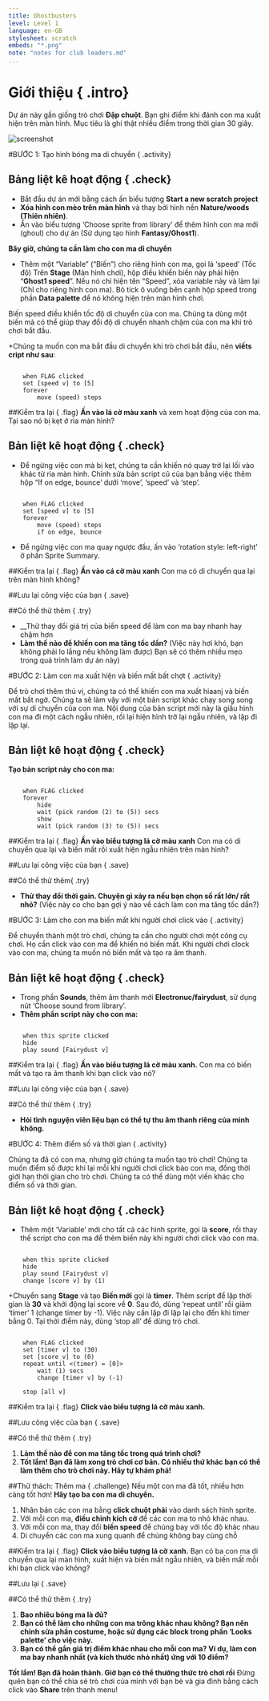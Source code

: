 ```yaml
---
title: Ghostbusters
level: Level 1
language: en-GB
stylesheet: scratch
embeds: "*.png"
note: "notes for club leaders.md"
...
```


# Giới thiệu { .intro}
Dự án này gần giống trò chơi __Đập chuột__. Bạn ghi điểm khi đánh con ma xuất hiện trên màn hình. Mục tiêu là ghi thật nhiều điểm trong thời gian 30 giây.

![screenshot](ghostbsuters_screenshot.png)

#BƯỚC 1: Tạo hình bóng ma di chuyển { .activity}

## Bảng liệt kê hoạt động { .check}

+ Bắt đầu dự án mới bằng cách ấn biểu tượng __Start a new scratch project__
+ __Xóa hình con mèo trên màn hình__ và thay bởi hình nền __Nature/woods (Thiên nhiên)__.
+ Ấn vào biểu tượng ‘Choose sprite from library’ để thêm hình con ma mới (ghoul) cho dự án (Sử dụng tạo hình __Fantasy/Ghost1__).

__Bây giờ, chúng ta cần làm cho con ma di chuyển__

+ Thêm một “Variable” (“Biến”) cho riêng hình con ma, gọi là ‘speed’ (Tốc độ)
Trên __Stage__ (Màn hình chơi), hộp điều khiển biến này phải hiện “__Ghost1 speed__”.
Nếu nó chỉ hiện tên “Speed”, xóa variable này và làm lại (Chỉ cho riêng hình con ma). Bỏ tick ô vuông bên cạnh hộp speed trong phần __Data palette__ để nó không hiện trên màn hình chơi.

Biến speed điều khiển tốc độ di chuyển của con ma. Chúng ta dùng một biến mà có thể giúp thay đổi độ di chuyển nhanh chậm của con ma khi trò chơi bắt đầu.

+Chúng ta muốn con ma bắt đầu di chuyển khi trò chơi bắt đầu, nên __viếts cript như sau__:

```blocks

    when FLAG clicked
    set [speed v] to [5]
    forever
        move (speed) steps
```
        
##Kiểm tra lại { .flag}
__Ấn vào lá cờ màu xanh__ và xem hoạt động của con ma. Tại sao nó bị kẹt ở rìa màn hình?

## Bản liệt kê hoạt động { .check}

+ Để ngừng việc con mà bị kẹt, chúng ta cần khiến nó quay trở lại lối vào khác từ rìa màn hình. Chỉnh sửa bản script cũ của bạn bằng việc thêm hộp “If on edge, bounce’ dưới ‘move’, ‘speed’ và ‘step’.

```blocks

    when FLAG clicked
    set [speed v] to [5]
    forever
        move (speed) steps
        if on edge, bounce
```
+ Để ngừng việc con ma quay ngược đầu, ấn vào ‘rotation style: left-right’ ở phần Sprite Summary.

##Kiểm tra lại { .flag}
__Ấn vào cá cờ màu xanh__
Con ma có di chuyển qua lại trên màn hình không?

##Lưu lại công việc của bạn { .save}

##Có thể thử thêm { .try}

+ __Thử thay đổi giá trị của biến speed để làm con ma bay nhanh hay chậm hơn
+ __Làm thế nào để khiến con ma tăng tốc dần?__
(Việc này hơi khó, bạn không phải lo lắng nếu không làm được)
Bạn sẽ có thêm nhiều mẹo trong quá trình làm dự án này)


#BƯỚC 2: Làm con ma xuất hiện và biến mất bất chợt { .activity}

Để trò chơi thêm thú vị, chúng ta có thể khiến con ma xuất hiaanj và biến mất bất ngờ. Chúng ta sẽ làm vậy với một bản script khác chạy song song với sự di chuyển của con ma. Nội dung của bản script mới này là giấu hình con ma đi một cách ngẫu nhiên, rồi lại hiện hình trở lại ngẫu nhiên, và lặp đi lặp lại.

## Bản liệt kê hoạt động { .check}

__Tạo bản script này cho con ma:__

```blocks

    when FLAG clicked
    forever
        hide
        wait (pick random (2) to (5)) secs
        show
        wait (pick random (3) to (5)) secs

```
##Kiểm tra lại { .flag}
__Ấn vào biểu tượng lá cờ màu xanh__ 
Con ma có di chuyển qua lại và biến mất rồi xuất hiện ngẫu nhiên trên màn hình?

##Lưu lại công việc của bạn { .save}

##Có thể thử thêm{ .try}
+ __Thử thay đổi thời gain. Chuyện gì xảy ra nếu bạn chọn số rất lớn/ rất nhỏ?__
(Việc này co cho bạn gợi ý nào về cách làm con ma tăng tốc dần?)


#BƯỚC 3: Làm cho con ma biến mất khi người chơi click vào { .activity}

Để chuyển thành một trò chơi, chúng ta cần cho người chơi một công cụ chơi. Họ cần click vào con ma để khiến nó biến mất. Khi người chơi clock vào con ma, chúng ta muốn nó biến mất và tạo ra âm thanh.

## Bản liệt kê hoạt động { .check}

+ Trong phần __Sounds__, thêm âm thanh mới __Electronuc/fairydust__, sử dụng nút ‘Choose sound from library’.
+ __Thêm phần script này cho con ma:__

```blocks

    when this sprite clicked
    hide
    play sound [Fairydust v]
```
##Kiểm tra lại { .flag}
__Ấn vào biểu tượng lá cờ màu xanh.__ 
Con ma có biến mất và tạo ra âm thanh khi bạn click vào nó?

##Lưu lại công việc của bạn { .save}

##Có thể thử thêm { .try}
+ __Hỏi tình nguyện viên liệu bạn có thể tự thu âm thanh riêng của mình không.__

#BƯỚC 4: Thêm điểm số và thời gian { .activity}

Chúng ta đã có con ma, nhưng giờ chúng ta muốn tạo trò chơi! Chúng ta muốn điểm số được khi lại mỗi khi người chơi click bào con ma, đồng thời giới hạn thời gian cho trò chơi. Chúng ta có thể dùng một viến khác cho điểm số và thời gian.

## Bản liệt kê hoạt động { .check}

+ Thêm một ‘Variable’ mới cho tất cả các hình sprite, gọi là __score__, rồi thay thế script cho con ma để thêm biến này khi người chơi click vào con ma.


```blocks

    when this sprite clicked
    hide
    play sound [Fairydust v]
    change [score v] by (1)
```

+Chuyển sang __Stage__ và tạo __Biến mới__ gọi là __timer__. Thêm script để lập thời gian là __30__ và khởi động lại score về __0__. Sau đó, dùng ‘repeat until’ rồi giảm ‘timer’ 1 (change timer by -1). Việc này cần lặp đi lặp lại cho đến khi timer bằng 0. Tại thời điểm này, dùng ‘stop all’ để dừng trò chơi.


```blocks

    when FLAG clicked
    set [timer v] to (30)
    set [score v] to (0)
    repeat until <(timer) = [0]>
        wait (1) secs
        change [timer v] by (-1)
    
    stop [all v]
```


##Kiểm tra lại { .flag}
__Click vào biểu tượng lá cờ màu xanh.__ 

##Lưu công việc của bạn { .save}

##Có thể thử thêm { .try}
1. __Làm thế nào để con ma tăng tốc trong quá trình chơi?__
2. __Tốt lắm! Bạn đã làm xong trò chơi cơ bản. Có nhiều thứ khác bạn có thể làm thêm cho trò chơi này. Hãy tự khám phá!__

##Thử thách: Thêm ma { .challenge}
Nếu một con ma đã tốt, nhiều hơn càng tốt hơn! __Hãy tạo ba con ma di chuyển.__
1. Nhân bản các con ma bằng __click chuột phải__ vào danh sách hình sprite.
2. Với mỗi con ma, __điều chỉnh kích cỡ__ để các con ma to nhỏ khác nhau.
3. Với mỗi con ma, thay đổi __biến speed__ để chúng bay với tốc độ khác nhau
4. Di chuyển các con ma xung quanh để chúng không bay cùng chỗ

##Kiểm tra lại { .flag}
__Click vào biểu tượng lá cờ xanh.__ 
Bạn có ba con ma di chuyển qua lại màn hình, xuất hiện và biến mất ngẫu nhiên, và biến mất mỗi khi bạn click vào không?


##Lưu lại { .save}

##Có thể thử thêm { .try}

1. __Bao nhiêu bóng ma là đủ?__
2. __Bạn có thể làm cho những con ma trông khác nhau không? Bạn nên chỉnh sửa phần costume, hoặc sử dụng các block trong phần ‘Looks palette’ cho việc này.__
3. __Bạn có thể gắn giá trị điểm khác nhau cho mỗi con ma? Ví dụ, làm con ma bay nhanh nhất (và kích thước nhỏ nhất) ứng với 10 điểm?__


__Tốt lắm! Bạn đã hoàn thành. Giờ bạn có thể thưởng thức trò chơi rồi__
Đừng quên bạn có thể chia sẻ trò chơi của mình với bạn bè và gia đình bằng cách click vào __Share__ trên thanh menu!
